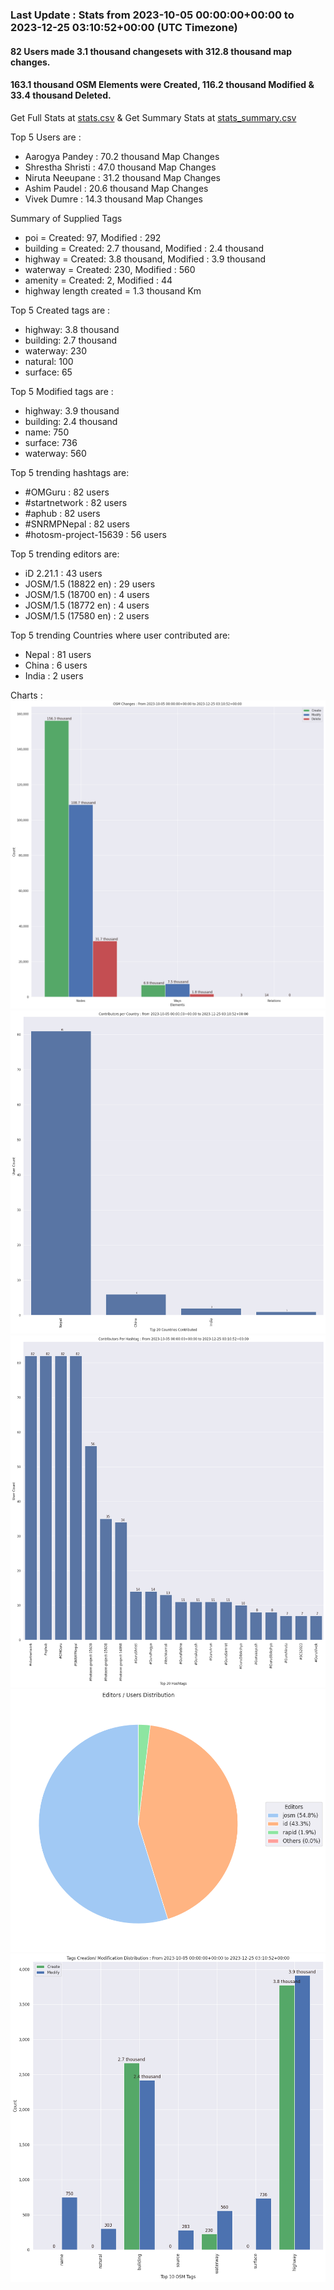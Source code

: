 ### Last Update : Stats from 2023-10-05 00:00:00+00:00 to 2023-12-25 03:10:52+00:00 (UTC Timezone)

#### 82 Users made 3.1 thousand changesets with 312.8 thousand map changes.
#### 163.1 thousand OSM Elements were Created, 116.2 thousand Modified & 33.4 thousand Deleted.
Get Full Stats at [stats.csv](/stats/SNRMPNepal/Every2days/stats.csv)
 & Get Summary Stats at [stats_summary.csv](/stats/SNRMPNepal/Every2days/stats_summary.csv)

Top 5 Users are : 
- Aarogya Pandey : 70.2 thousand Map Changes
- Shrestha Shristi : 47.0 thousand Map Changes
- Niruta Neeupane : 31.2 thousand Map Changes
- Ashim Paudel : 20.6 thousand Map Changes
- Vivek Dumre : 14.3 thousand Map Changes

Summary of Supplied Tags
- poi = Created: 97, Modified : 292
- building = Created: 2.7 thousand, Modified : 2.4 thousand
- highway = Created: 3.8 thousand, Modified : 3.9 thousand
- waterway = Created: 230, Modified : 560
- amenity = Created: 2, Modified : 44
- highway length created = 1.3 thousand Km


Top 5 Created tags are :
- highway: 3.8 thousand
- building: 2.7 thousand
- waterway: 230
- natural: 100
- surface: 65


Top 5 Modified tags are :
- highway: 3.9 thousand
- building: 2.4 thousand
- name: 750
- surface: 736
- waterway: 560


Top 5 trending hashtags are:
- #OMGuru : 82 users
- #startnetwork : 82 users
- #aphub : 82 users
- #SNRMPNepal : 82 users
- #hotosm-project-15639 : 56 users


Top 5 trending editors are:
- iD 2.21.1 : 43 users
- JOSM/1.5 (18822 en) : 29 users
- JOSM/1.5 (18700 en) : 4 users
- JOSM/1.5 (18772 en) : 4 users
- JOSM/1.5 (17580 en) : 2 users


Top 5 trending Countries where user contributed are:
- Nepal : 81 users
- China : 6 users
- India : 2 users


 Charts : 
![Alt text](./stats_osm_changes.png) 
![Alt text](./stats_users_per_country.png) 
![Alt text](./stats_users_per_hashtag.png) 
![Alt text](./stats_editors_pie_chart.png) 
![Alt text](./stats_tags.png) 
